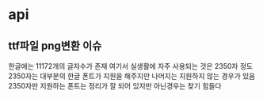 # api

## ttf파일 png변환 이슈
한글에는 11172개의 글자수가 존재 여기서 실생활에 자주 사용되는 것은 2350자 정도<br>
2350자는 대부분의 한글 폰트가 지원을 해주지만 나머지는 지원하지 않는 경우가 있음<br>
2350자만 지원하는 폰트는 정리가 잘 되어 있지만 아닌경우는 찾기 힘들다<br>


